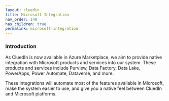 ```yaml
---
layout: cluedin
title: Microsoft Integration
nav_order: 140
has_children: true
permalink: microsoft-integration
---
```


### Introduction
As CluedIn is now available in Azure Marketplace, we aim to provide native integration with Microsoft products and services into our system. These products and services include Purview, Data Factory, Data Lake, PowerApps, Power Automate, Dataverse, and more.

These integrations will automate most of the features available in Microsoft, make the system easier to use, and give you a native feel between CluedIn and Microsoft platforms.